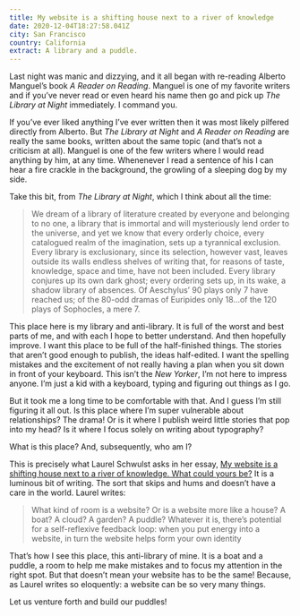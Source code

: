 ```yaml
---
title: My website is a shifting house next to a river of knowledge
date: 2020-12-04T18:27:58.041Z
city: San Francisco
country: California
extract: A library and a puddle.
---
```

Last night was manic and dizzying, and it all began with re-reading Alberto Manguel’s book _A Reader on Reading_. Manguel is one of my favorite writers and if you’ve never read or even heard his name then go and pick up _The Library at Night_ immediately. I command you. 

If you’ve ever liked anything I’ve ever written then it was most likely pilfered directly from Alberto. But _The Library at Night_ and _A Reader on Reading_ are really the same books, written about the same topic (and that’s not a criticism at all). Manguel is one of the few writers where I would read anything by him, at any time. Whenenever I read a sentence of his I can hear a fire crackle in the background, the growling of a sleeping dog by my side.

Take this bit, from _The Library at Night_, which I think about all the time:

> We dream of a library of literature created by everyone and belonging to no one, a library that is immortal and will mysteriously lend order to the universe, and yet we know that every orderly choice, every catalogued realm of the imagination, sets up a tyrannical exclusion. Every library is exclusionary, since its selection, however vast, leaves outside its walls endless shelves of writing that, for reasons of taste, knowledge, space and time, have not been included. Every library conjures up its own dark ghost; every ordering sets up, in its wake, a shadow library of absences. Of Aeschylus’ 90 plays only 7 have reached us; of the 80-odd dramas of Euripides only 18...of the 120 plays of Sophocles, a mere 7.

This place here is my library and anti-library. It is full of the worst and best parts of me, and with each I hope to better understand. And then hopefully improve. I want this place to be full of the half-finished things. The stories that aren’t good enough to publish, the ideas half-edited. I want the spelling mistakes and the excitement of not really having a plan when you sit down in front of your keyboard. This isn’t the _New Yorker_, I’m not here to impress anyone. I’m just a kid with a keyboard, typing and figuring out things as I go.

But it took me a long time to be comfortable with that. And I guess I’m still figuring it all out. Is this place where I’m super vulnerable about relationships? The drama! Or is it where I publish weird little stories that pop into my head? Is it where I focus solely on writing about typography? 

What is this place? And, subsequently, who am I?

This is precisely what Laurel Schwulst asks in her essay, [My website is a shifting house next to a river of knowledge. What could yours be?](https://thecreativeindependent.com/people/laurel-schwulst-my-website-is-a-shifting-house-next-to-a-river-of-knowledge-what-could-yours-be/) It is a luminous bit of writing. The sort that skips and hums and doesn’t have a care in the world. Laurel writes: 

> What kind of room is a website? Or is a website more like a house? A boat? A cloud? A garden? A puddle? Whatever it is, there’s potential for a self-reflexive feedback loop: when you put energy into a website, in turn the website helps form your own identity

That’s how I see this place, this anti-library of mine. It is a boat and a puddle, a room to help me make mistakes and to focus my attention in the right spot. But that doesn’t mean your website has to be the same! Because, as Laurel writes so eloquently: a website can be so very many things.

Let us venture forth and build our puddles!